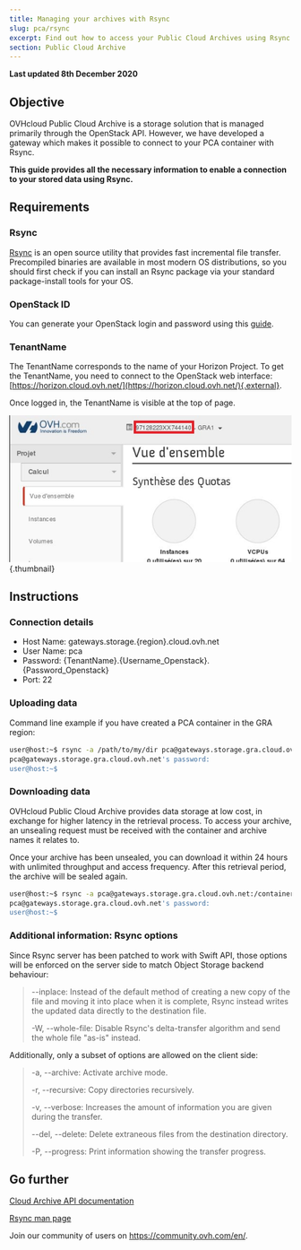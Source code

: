 ```yaml
---
title: Managing your archives with Rsync
slug: pca/rsync
excerpt: Find out how to access your Public Cloud Archives using Rsync
section: Public Cloud Archive
---
```


**Last updated 8th December 2020**

## Objective

OVHcloud Public Cloud Archive is a storage solution that is managed primarily through the OpenStack API. However, we have developed a gateway which makes it possible to connect to your PCA container with Rsync.

**This guide provides all the necessary information to enable a connection to your stored data using Rsync.**

## Requirements

### Rsync

[Rsync](https://rsync.samba.org/) is an open source utility that provides fast incremental file transfer.<br>
Precompiled binaries are available in most modern OS distributions, so you should first check if you can install an Rsync package via your standard package-install tools for your OS.

### OpenStack ID

You can generate your OpenStack login and password using this [guide](../../../public-cloud/configure_user_access_to_horizon/).

### TenantName

The TenantName corresponds to the name of your Horizon Project. To get the TenantName, you need to connect to the OpenStack web interface: [https://horizon.cloud.ovh.net/](https://horizon.cloud.ovh.net/){.external}.

Once logged in, the TenantName is visible at the top of page.

![horizon](images/image1.png){.thumbnail}

## Instructions

### Connection details

- Host Name: gateways.storage.{region}.cloud.ovh.net
- User Name: pca
- Password: {TenantName}.{Username_Openstack}.{Password_Openstack}
- Port: 22

### Uploading data

Command line example if you have created a PCA container in the GRA region:

```bash
user@host:~$ rsync -a /path/to/my/dir pca@gateways.storage.gra.cloud.ovh.net:/container
pca@gateways.storage.gra.cloud.ovh.net's password:
user@host:~$
```

### Downloading data

OVHcloud Public Cloud Archive provides data storage at low cost, in exchange for higher latency in the retrieval process. To access your archive, an unsealing request must be received with the container and archive names it relates to.

Once your archive has been unsealed, you can download it within 24 hours with unlimited throughput and access frequency. After this retrieval period, the archive will be sealed again.

```bash
user@host:~$ rsync -a pca@gateways.storage.gra.cloud.ovh.net:/container
pca@gateways.storage.gra.cloud.ovh.net's password:
user@host:~$
```

### Additional information: Rsync options

Since Rsync server has been patched to work with Swift API, those options will be enforced on the server side to match Object Storage backend behaviour:

> --inplace: Instead of the default method of creating a new copy of the file and moving it into place when it is complete, Rsync instead writes the updated data directly to the destination file.
>
> -W, --whole-file: Disable Rsync's delta-transfer algorithm and send the whole file "as-is" instead.

Additionally, only a subset of options are allowed on the client side:

> -a, --archive: Activate archive mode.
>
> -r, --recursive: Copy directories recursively.
>
> -v, --verbose: Increases the amount of information you are given during the transfer.
>
> --del, --delete: Delete extraneous files from the destination directory.
>
> -P, --progress: Print information showing the transfer progress.


## Go further

[Cloud Archive API documentation](https://docs.ovh.com/sg/en/storage/pca/api/)

[Rsync man page](https://linux.die.net/man/1/rsync)

Join our community of users on <https://community.ovh.com/en/>.